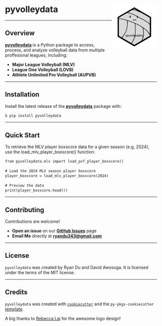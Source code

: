 # pyvolleydata <img src="https://github.com/ryanndu/pyvolleydata/raw/main/assets/images/pyvolleydata-logo.png" align="right" width="150" height="150"/>

--- 

## Overview

**[pyvolleydata](https://github.com/ryanndu/pyvolleydata)** is a Python package to access, process, and analyze volleyball data from multiple proffesional leagues, including:
- **Major League Volleyball (MLV)**
- **League One Volleyball (LOVB)**
- **Athlete Unlimited Pro Volleyball (AUPVB)**

---

## Installation

Install the latest release of the **[pyvolleydata](https://github.com/ryanndu/pyvolleydata)** package with:

```bash
$ pip install pyvolleydata
```

---

## Quick Start

To retrieve the MLV player boxscore data for a given season (e.g, 2024), use the load_mlv_player_boxscore() function:

```
from pyvolleydata.mlv import load_pvf_player_boxscore()

# Load the 2024 MLV season player boxscore
player_boxscore = load_mlv_player_boxscore(2024)

# Preview the data
print(player_boxscore.head())
```

---

## Contributing

Contributions are welcome!
- **Open an issue** on our **[GitHub Issues](https://github.com/ryanndu/pyvolleydata/issues)** page
- **Email Me** directly at **[ryandu343@gmail.com](mailto:ryandu343@gmail.com)**

---

## License

`pyvolleydata` was created by Ryan Du and David Awosoga. It is licensed under the terms of the MIT license.

---

## Credits

`pyvolleydata` was created with [`cookiecutter`](https://cookiecutter.readthedocs.io/en/latest/) and the `py-pkgs-cookiecutter` [template](https://github.com/py-pkgs/py-pkgs-cookiecutter).

A big thanks to [Rebecca Lai](https://www.rebeccalai.net) for the awesome logo design!
